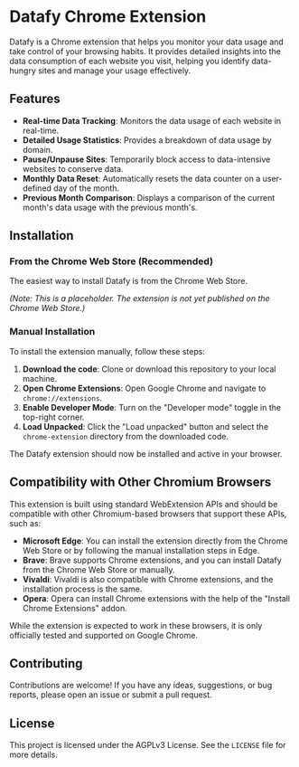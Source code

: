# Datafy Chrome Extension

Datafy is a Chrome extension that helps you monitor your data usage and take control of your browsing habits. It provides detailed insights into the data consumption of each website you visit, helping you identify data-hungry sites and manage your usage effectively.

## Features

- **Real-time Data Tracking**: Monitors the data usage of each website in real-time.
- **Detailed Usage Statistics**: Provides a breakdown of data usage by domain.
- **Pause/Unpause Sites**: Temporarily block access to data-intensive websites to conserve data.
- **Monthly Data Reset**: Automatically resets the data counter on a user-defined day of the month.
- **Previous Month Comparison**: Displays a comparison of the current month's data usage with the previous month's.

## Installation

### From the Chrome Web Store (Recommended)

The easiest way to install Datafy is from the Chrome Web Store.

*(Note: This is a placeholder. The extension is not yet published on the Chrome Web Store.)*

### Manual Installation

To install the extension manually, follow these steps:

1.  **Download the code**: Clone or download this repository to your local machine.
2.  **Open Chrome Extensions**: Open Google Chrome and navigate to `chrome://extensions`.
3.  **Enable Developer Mode**: Turn on the "Developer mode" toggle in the top-right corner.
4.  **Load Unpacked**: Click the "Load unpacked" button and select the `chrome-extension` directory from the downloaded code.

The Datafy extension should now be installed and active in your browser.

## Compatibility with Other Chromium Browsers

This extension is built using standard WebExtension APIs and should be compatible with other Chromium-based browsers that support these APIs, such as:

- **Microsoft Edge**: You can install the extension directly from the Chrome Web Store or by following the manual installation steps in Edge.
- **Brave**: Brave supports Chrome extensions, and you can install Datafy from the Chrome Web Store or manually.
- **Vivaldi**: Vivaldi is also compatible with Chrome extensions, and the installation process is the same.
- **Opera**: Opera can install Chrome extensions with the help of the "Install Chrome Extensions" addon.

While the extension is expected to work in these browsers, it is only officially tested and supported on Google Chrome.

## Contributing

Contributions are welcome! If you have any ideas, suggestions, or bug reports, please open an issue or submit a pull request.

## License

This project is licensed under the AGPLv3 License. See the `LICENSE` file for more details.